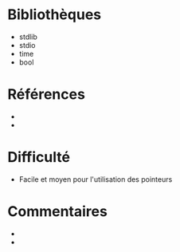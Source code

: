 # Bibliothèques
* stdlib
* stdio
* time
* bool

# Références
*
*

# Difficulté
* Facile et moyen pour l'utilisation des pointeurs

# Commentaires
* 
* 


